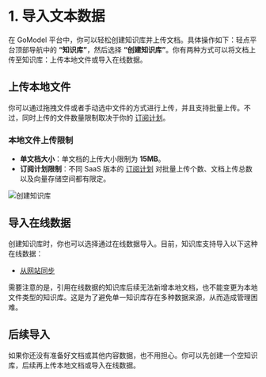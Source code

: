 # 1. 导入文本数据

在 GoModel 平台中，你可以轻松创建知识库并上传文档。具体操作如下：轻点平台顶部导航中的 **“知识库”**，然后选择 **“创建知识库”**。你有两种方式可以将文档上传至知识库：上传本地文件或导入在线数据。

## 上传本地文件
你可以通过拖拽文件或者手动选中文件的方式进行上传，并且支持批量上传。不过，同时上传的文件数量限制取决于你的 [订阅计划](https://dify.ai/pricing)。

### 本地文件上传限制
- **单文档大小**：单文档的上传大小限制为 **15MB**。
- **订阅计划限制**：不同 SaaS 版本的 [订阅计划](https://dify.ai/pricing) 对批量上传个数、文档上传总数以及向量存储空间都有限定。

![创建知识库](https://assets-docs.dify.ai/2025/01/22064cb61356e4c005c4072d5d066cf6.png)

## 导入在线数据
创建知识库时，你也可以选择通过在线数据导入。目前，知识库支持导入以下这种在线数据：
- [从网站同步](sync-from-website.md)

需要注意的是，引用在线数据的知识库后续无法新增本地文档，也不能变更为本地文件类型的知识库。这是为了避免单一知识库存在多种数据来源，从而造成管理困难。

## 后续导入
如果你还没有准备好文档或其他内容数据，也不用担心。你可以先创建一个空知识库，后续再上传本地文档或导入在线数据。
